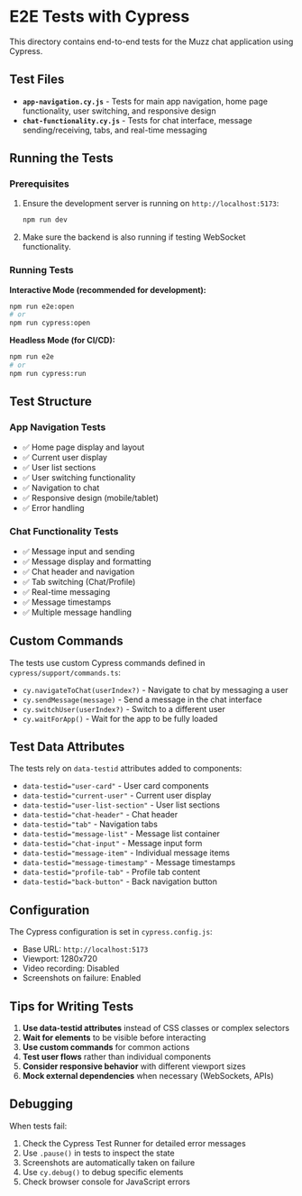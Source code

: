 # E2E Tests with Cypress

This directory contains end-to-end tests for the Muzz chat application using Cypress.

## Test Files

- **`app-navigation.cy.js`** - Tests for main app navigation, home page functionality, user switching, and responsive design
- **`chat-functionality.cy.js`** - Tests for chat interface, message sending/receiving, tabs, and real-time messaging

## Running the Tests

### Prerequisites

1. Ensure the development server is running on `http://localhost:5173`:

   ```bash
   npm run dev
   ```

2. Make sure the backend is also running if testing WebSocket functionality.

### Running Tests

**Interactive Mode (recommended for development):**

```bash
npm run e2e:open
# or
npm run cypress:open
```

**Headless Mode (for CI/CD):**

```bash
npm run e2e
# or
npm run cypress:run
```

## Test Structure

### App Navigation Tests

- ✅ Home page display and layout
- ✅ Current user display
- ✅ User list sections
- ✅ User switching functionality
- ✅ Navigation to chat
- ✅ Responsive design (mobile/tablet)
- ✅ Error handling

### Chat Functionality Tests

- ✅ Message input and sending
- ✅ Message display and formatting
- ✅ Chat header and navigation
- ✅ Tab switching (Chat/Profile)
- ✅ Real-time messaging
- ✅ Message timestamps
- ✅ Multiple message handling

## Custom Commands

The tests use custom Cypress commands defined in `cypress/support/commands.ts`:

- `cy.navigateToChat(userIndex?)` - Navigate to chat by messaging a user
- `cy.sendMessage(message)` - Send a message in the chat interface
- `cy.switchUser(userIndex?)` - Switch to a different user
- `cy.waitForApp()` - Wait for the app to be fully loaded

## Test Data Attributes

The tests rely on `data-testid` attributes added to components:

- `data-testid="user-card"` - User card components
- `data-testid="current-user"` - Current user display
- `data-testid="user-list-section"` - User list sections
- `data-testid="chat-header"` - Chat header
- `data-testid="tab"` - Navigation tabs
- `data-testid="message-list"` - Message list container
- `data-testid="chat-input"` - Message input form
- `data-testid="message-item"` - Individual message items
- `data-testid="message-timestamp"` - Message timestamps
- `data-testid="profile-tab"` - Profile tab content
- `data-testid="back-button"` - Back navigation button

## Configuration

The Cypress configuration is set in `cypress.config.js`:

- Base URL: `http://localhost:5173`
- Viewport: 1280x720
- Video recording: Disabled
- Screenshots on failure: Enabled

## Tips for Writing Tests

1. **Use data-testid attributes** instead of CSS classes or complex selectors
2. **Wait for elements** to be visible before interacting
3. **Use custom commands** for common actions
4. **Test user flows** rather than individual components
5. **Consider responsive behavior** with different viewport sizes
6. **Mock external dependencies** when necessary (WebSockets, APIs)

## Debugging

When tests fail:

1. Check the Cypress Test Runner for detailed error messages
2. Use `.pause()` in tests to inspect the state
3. Screenshots are automatically taken on failure
4. Use `cy.debug()` to debug specific elements
5. Check browser console for JavaScript errors
